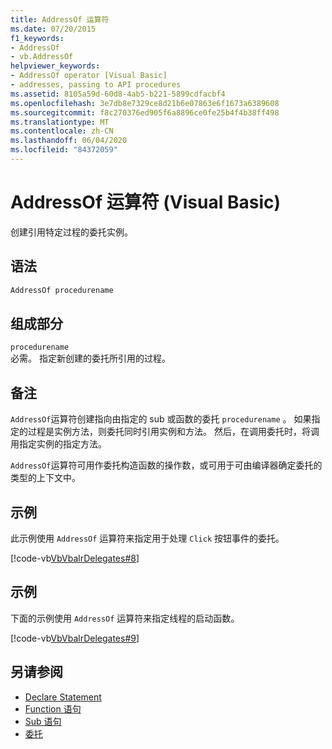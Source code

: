 ```yaml
---
title: AddressOf 运算符
ms.date: 07/20/2015
f1_keywords:
- AddressOf
- vb.AddressOf
helpviewer_keywords:
- AddressOf operator [Visual Basic]
- addresses, passing to API procedures
ms.assetid: 8105a59d-60d8-4ab5-b221-5899cdfacbf4
ms.openlocfilehash: 3e7db8e7329ce8d21b6e07863e6f1673a6389608
ms.sourcegitcommit: f8c270376ed905f6a8896ce0fe25b4f4b38ff498
ms.translationtype: MT
ms.contentlocale: zh-CN
ms.lasthandoff: 06/04/2020
ms.locfileid: "84372059"
---
```

# <a name="addressof-operator-visual-basic"></a>AddressOf 运算符 (Visual Basic)
创建引用特定过程的委托实例。  
  
## <a name="syntax"></a>语法  
  
```vb  
AddressOf procedurename  
```  
  
## <a name="parts"></a>组成部分  
 `procedurename`  
 必需。 指定新创建的委托所引用的过程。  
  
## <a name="remarks"></a>备注  
 `AddressOf`运算符创建指向由指定的 sub 或函数的委托 `procedurename` 。 如果指定的过程是实例方法，则委托同时引用实例和方法。 然后，在调用委托时，将调用指定实例的指定方法。  
  
 `AddressOf`运算符可用作委托构造函数的操作数，或可用于可由编译器确定委托的类型的上下文中。  
  
## <a name="example"></a>示例  
 此示例使用 `AddressOf` 运算符来指定用于处理 `Click` 按钮事件的委托。  
  
 [!code-vb[VbVbalrDelegates#8](~/samples/snippets/visualbasic/VS_Snippets_VBCSharp/VbVbalrDelegates/VB/Class1.vb#8)]  
  
## <a name="example"></a>示例  
 下面的示例使用 `AddressOf` 运算符来指定线程的启动函数。  
  
 [!code-vb[VbVbalrDelegates#9](~/samples/snippets/visualbasic/VS_Snippets_VBCSharp/VbVbalrDelegates/VB/Class1.vb#9)]  
  
## <a name="see-also"></a>另请参阅

- [Declare Statement](../statements/declare-statement.md)
- [Function 语句](../statements/function-statement.md)
- [Sub 语句](../statements/sub-statement.md)
- [委托](../../programming-guide/language-features/delegates/index.md)
